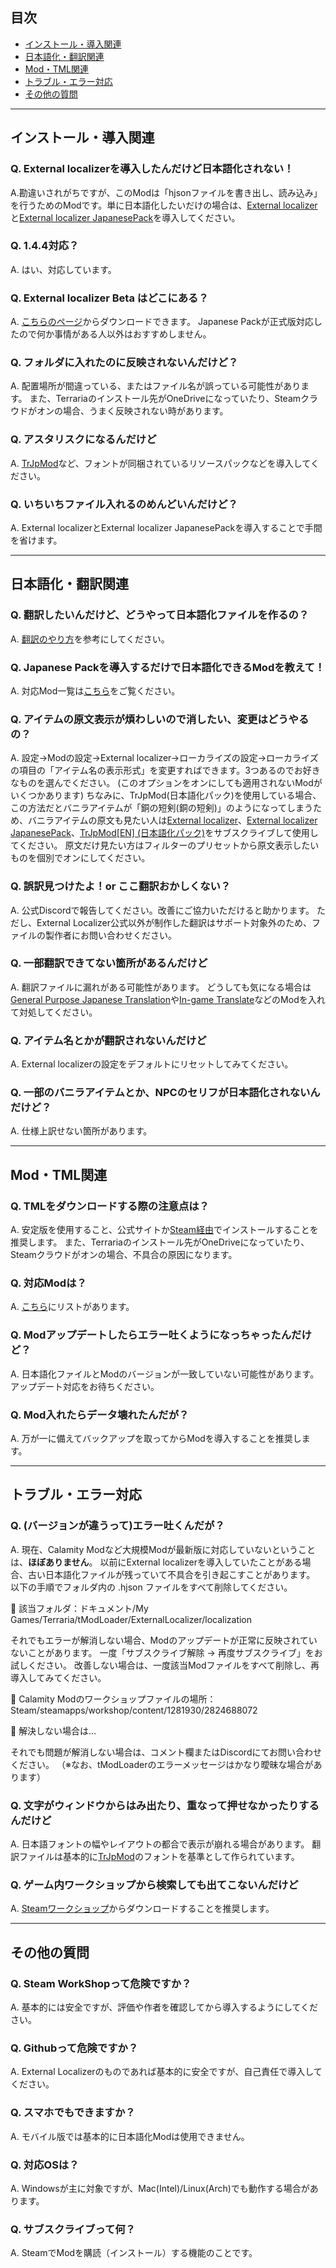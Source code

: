 
## 目次
- [インストール・導入関連](#インストール導入関連)
- [日本語化・翻訳関連](#日本語化翻訳関連)
- [Mod・TML関連](#modtml関連)
- [トラブル・エラー対応](#トラブルエラー対応)
- [その他の質問](#その他の質問)

---

## インストール・導入関連

### Q. External localizerを導入したんだけど日本語化されない！
A.勘違いされがちですが、このModは「hjsonファイルを書き出し、読み込み」を行うためのModです。単に日本語化したいだけの場合は、[External localizer](https://steamcommunity.com/sharedfiles/filedetails/?id=2986383249)と[External localizer JapanesePack](https://steamcommunity.com/sharedfiles/filedetails/?id=3401890281)を導入してください。

### Q. 1.4.4対応？
A. はい、対応しています。

### Q. External localizer Beta はどこにある？
A. [こちらのページ](https://steamcommunity.com/sharedfiles/filedetails/?id=3401926459)からダウンロードできます。
Japanese Packが正式版対応したので何か事情がある人以外はおすすめしません。

### Q. フォルダに入れたのに反映されないんだけど？
A. 配置場所が間違っている、またはファイル名が誤っている可能性があります。
また、Terrariaのインストール先がOneDriveになっていたり、Steamクラウドがオンの場合、うまく反映されない時があります。

### Q. アスタリスクになるんだけど
A. [TrJpMod](https://steamcommunity.com/sharedfiles/filedetails/?id=3401926459)など、フォントが同梱されているリソースパックなどを導入してください。

### Q. いちいちファイル入れるのめんどいんだけど？
A. External localizerとExternal localizer JapanesePackを導入することで手間を省けます。

---

## 日本語化・翻訳関連

### Q. 翻訳したいんだけど、どうやって日本語化ファイルを作るの？
A. [翻訳のやり方](翻訳のやり方)を参考にしてください。

### Q. Japanese Packを導入するだけで日本語化できるModを教えて！
A. 対応Mod一覧は[こちら](https://github.com/ExternalLocalizer/TMLHonyaku/blob/main/TranslatedMods.csv)をご覧ください。

### Q. アイテムの原文表示が煩わしいので消したい、変更はどうやるの？
A. 設定→Modの設定→External localizer→ローカライズの設定→ローカライズの項目の「アイテム名の表示形式」を変更すればできます。3つあるのでお好きなものを選んでください。
(このオプションをオンにしても適用されないModがいくつかあります)
ちなみに、TrJpMod(日本語化パック)を使用している場合、この方法だとバニラアイテムが「銅の短剣(銅の短剣)」のようになってしまうため、バニラアイテムの原文も見たい人は[External localizer](https://steamcommunity.com/sharedfiles/filedetails/?id=2986383249)、[External localizer JapanesePack](https://steamcommunity.com/sharedfiles/filedetails/?id=3401890281)、[TrJpMod[EN] (日本語化パック)](https://steamcommunity.com/sharedfiles/filedetails/?id=2865024243)をサブスクライブして使用してください。
原文だけ見たい方はフィルターのプリセットから原文表示したいものを個別でオンにしてください。

### Q. 誤訳見つけたよ！or ここ翻訳おかしくない？
A. 公式Discordで報告してください。改善にご協力いただけると助かります。
ただし、External Localizer公式以外が制作した翻訳はサポート対象外のため、ファイルの製作者にお問い合わせください。

### Q. 一部翻訳できてない箇所があるんだけど
A. 翻訳ファイルに漏れがある可能性があります。
どうしても気になる場合は[General Purpose Japanese Translation](https://steamcommunity.com/sharedfiles/filedetails/?id=3363076331)や[In-game Translate](https://steamcommunity.com/sharedfiles/filedetails/?id=3001536716)などのModを入れて対処してください。

### Q. アイテム名とかが翻訳されないんだけど
A. External localizerの設定をデフォルトにリセットしてみてください。

### Q. 一部のバニラアイテムとか、NPCのセリフが日本語化されないんだけど？
A. 仕様上訳せない箇所があります。

---

## Mod・TML関連

### Q. TMLをダウンロードする際の注意点は？
A. 安定版を使用すること、公式サイトか[Steam経由](https://store.steampowered.com/app/1281930/tModLoader/)でインストールすることを推奨します。
また、Terrariaのインストール先がOneDriveになっていたり、Steamクラウドがオンの場合、不具合の原因になります。

### Q. 対応Modは？
A. [こちら](https://github.com/ExternalLocalizer/TMLHonyaku/blob/main/TranslatedMods.csv)にリストがあります。

### Q. Modアップデートしたらエラー吐くようになっちゃったんだけど？
A. 日本語化ファイルとModのバージョンが一致していない可能性があります。アップデート対応をお待ちください。

### Q. Mod入れたらデータ壊れたんだが？
A. 万が一に備えてバックアップを取ってからModを導入することを推奨します。

---

## トラブル・エラー対応

### Q. (バージョンが違うって)エラー吐くんだが？
A. 現在、Calamity Modなど大規模Modが最新版に対応していないということは、**ほぼありません**。
以前にExternal localizerを導入していたことがある場合、古い日本語化ファイルが残っていて不具合を引き起こすことがあります。
以下の手順でフォルダ内の .hjson ファイルをすべて削除してください。

📁 該当フォルダ：ドキュメント/My Games/Terraria/tModLoader/ExternalLocalizer/localization


それでもエラーが解消しない場合、Modのアップデートが正常に反映されていないことがあります。
一度「サブスクライブ解除 → 再度サブスクライブ」をお試しください。
改善しない場合は、一度該当Modファイルをすべて削除し、再導入してみてください。

📁 Calamity Modのワークショップファイルの場所：Steam/steamapps/workshop/content/1281930/2824688072


💬 解決しない場合は…

それでも問題が解消しない場合は、コメント欄またはDiscordにてお問い合わせください。
（※なお、tModLoaderのエラーメッセージはかなり曖昧な場合があります）

### Q. 文字がウィンドウからはみ出たり、重なって押せなかったりするんだけど
A. 日本語フォントの幅やレイアウトの都合で表示が崩れる場合があります。
翻訳ファイルは基本的に[TrJpMod](https://steamcommunity.com/sharedfiles/filedetails/?id=3401926459)のフォントを基準として作られています。

### Q. ゲーム内ワークショップから検索しても出てこないんだけど
A. [Steamワークショップ](https://steamcommunity.com/sharedfiles/filedetails/?id=2986383249)からダウンロードすることを推奨します。

---

## その他の質問

### Q. Steam WorkShopって危険ですか？
A. 基本的には安全ですが、評価や作者を確認してから導入するようにしてください。

### Q. Githubって危険ですか？
A. External Localizerのものであれば基本的に安全ですが、自己責任で導入してください。

### Q. スマホでもできますか？
A. モバイル版では基本的に日本語化Modは使用できません。

### Q. 対応OSは？
A. Windowsが主に対象ですが、Mac(Intel)/Linux(Arch)でも動作する場合があります。

### Q. サブスクライブって何？
A. SteamでModを購読（インストール）する機能のことです。
